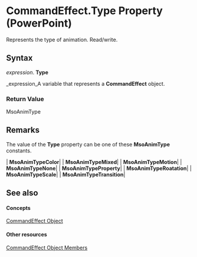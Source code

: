 
# CommandEffect.Type Property (PowerPoint)

Represents the type of animation. Read/write.


## Syntax

 _expression_. **Type**

 _expression_A variable that represents a  **CommandEffect** object.


### Return Value

MsoAnimType


## Remarks

The value of the  **Type** property can be one of these **MsoAnimType** constants.



| **MsoAnimTypeColor**|
| **MsoAnimTypeMixed**|
| **MsoAnimTypeMotion**|
| **MsoAnimTypeNone**|
| **MsoAnimTypeProperty**|
| **MsoAnimTypeRoatation**|
| **MsoAnimTypeScale**|
| **MsoAnimTypeTransition**|

## See also


#### Concepts


 [CommandEffect Object](2ae803e4-1c94-46d0-45ac-38a62dc15b00.md)
#### Other resources


 [CommandEffect Object Members](286951b6-7632-de87-ecb8-847dc3b05758.md)
